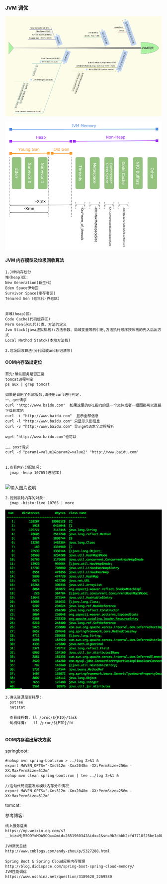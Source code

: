 ### JVM 调优


![输入图片说明](https://github.com/qccr-twl2123/livtrip/blob/master/src/main/resources/static/resources/images/JVM调优.png "在这里输入图片标题")

![输入图片说明](https://github.com/qccr-twl2123/livtrip/blob/master/src/main/resources/static/resources/images/spring-boot-spring-cloud-memory-5.png "在这里输入图片标题")

#### JVM 内存模型及垃圾回收算法
```
1.JVM内存划分
堆(heap)区:
New Generation(新生代)
Eden Space伊甸园
Survivor Space(幸存者区)
Tenured Gen（老年代-养老区）


非堆(heap)区:
Code Cache(代码缓存区)
Perm Gen(永久代):类、方法的定义
Jvm Stack(java虚拟机栈):方法参数、局域变量等的引用,方法执行顺序按照栈的先入后出方式
Local Method Statck(本地方法栈)

2.垃圾回收算法(分代回收and标记清除)
```
#### OOM内存溢出定位
```
首先:确认服务是否正常
tomcat进程判定
ps aux | grep tomcat

如果是调用了外部服务,请使用curl进行判定.
一、get请求
curl "http://www.baidu.com"  如果这里的URL指向的是一个文件或者一幅图都可以直接下载到本地
curl -i "http://www.baidu.com"  显示全部信息
curl -l "http://www.baidu.com" 只显示头部信息
curl -v "http://www.baidu.com" 显示get请求全过程解析

wget "http://www.baidu.com"也可以

二、post请求
curl -d "param1=value1&param2=value2" "http://www.baidu.com"


1.查看内存分配情况:
  jmap -heap 10765(进程ID)
  
```
 ![输入图片说明](https://github.com/qccr-twl2123/springcloud/blob/master/images/jmap堆的使用情况.png "在这里输入图片标题")

```
2.找到最耗内存的对象:
  jmap -histo:live 10765 | more
```  
  
  ![输入图片说明](https://github.com/qccr-twl2123/livtrip/blob/master/src/main/resources/static/resources/images/对象内存消耗.png "在这里输入图片标题")

```
3.确认资源是否耗尽:
  pstree
  netstat
  
  查看线程数: ll /proc/${PID}/task
  句柄详情:   ll /proc/${PID}/fd
  
```
#### OOM内存溢出解决方案
springboot:
```
#nohup mvn spring-boot:run > ../log 2>&1 &
export MAVEN_OPTS="-Xms512m -Xmx2048m -XX:PermSize=256m -XX:MaxPermSize=512m"
nohup mvn clean spring-boot:run | tee ../log 2>&1 &

//这句代码设置发布模块内存分布情况
export MAVEN_OPTS="-Xms512m -Xmx2048m -XX:PermSize=256m -XX:MaxPermSize=512m"
```
tomcat:


参考博客:
```
线上服务溢出
https://mp.weixin.qq.com/s?__biz=MjM5ODYxMDA5OQ==&mid=2651960342&idx=1&sn=9b2dbbb2cfd7710f25be1a0862a9b2be&chksm=bd2d01ca8a5a88dcc14608cb00e0dbde11869d053ee8c83bc96e7b4a0fbd71d28d7fbb009c98&mpshare=1&scene=23&srcid=09089nNk4emn8gVQCDfRqa7g#rd

JVM调优总结
http://www.cnblogs.com/andy-zhou/p/5327288.html

Spring Boot & Spring Cloud应用内存管理
http://blog.didispace.com/spring-boot-spring-cloud-memory/
JVM性能调优
https://www.oschina.net/question/3189620_2269580
```


